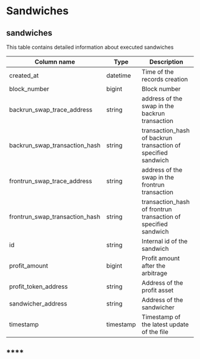 # Sandwiches

## **sandwiches**

This table contains detailed information about executed sandwiches

| **Column name**                   | **Type**  | **Description**                                                 |
| --------------------------------- | --------- | --------------------------------------------------------------- |
| created\_at                       | datetime  | Time of the records creation                                    |
| block\_number                     | bigint    | Block number                                                    |
| backrun\_swap\_trace\_address     | string    | address of the swap in the backrun transaction                  |
| backrun\_swap\_transaction\_hash  | string    | transaction\_hash of backrun transaction of specified sandwich  |
| frontrun\_swap\_trace\_address    | string    | address of the swap in the frontrun transaction                 |
| frontrun\_swap\_transaction\_hash | string    | transaction\_hash of frontrun transaction of specified sandwich |
| id                                | string    | Internal id of the sandwich                                     |
| profit\_amount                    | bigint    | Profit amount after the arbitrage                               |
| profit\_token\_address            | string    | Address of the profit asset                                     |
| sandwicher\_address               | string    | Address of the sandwicher                                       |
| timestamp                         | timestamp | Timestamp of the latest update of the file                      |

## \*\*\*\*
